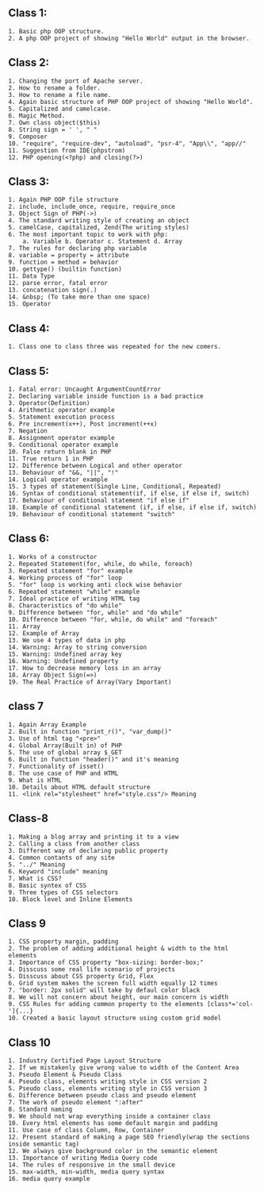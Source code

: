 ## **Class 1:**

    1. Basic php OOP structure.
    2. A php OOP project of showing "Hello World" output in the browser.

## **Class 2:**

    1. Changing the port of Apache server.
    2. How to rename a folder.
    3. How to rename a file name.
    4. Again basic structure of PHP OOP project of showing "Hello World".
    5. Capitalized and camelcase.
    6. Magic Method.
    7. Own class object($this)
    8. String sign = ' ', " "
    9. Composer
    10. "require", "require-dev", "autoload", "psr-4", "App\\", "app//"
    11. Suggestion from IDE(phpstrom)
    12. PHP opening(<?php) and closing(?>) 

## **Class 3:**

    1. Again PHP OOP file structure
    2. include, include_once, require, require_once
    3. Object Sign of PHP(->)
    4. The standard writing style of creating an object
    5. camelCase, capitalized, Zend(The writing styles)
    6. The most important topic to work with php: 
        a. Variable b. Operator c. Statement d. Array
    7. The rules for declaring php variable 
    8. variable = property = attribute
    9. function = method = behavior
    10. gettype() (builtin function)
    11. Data Type
    12. parse error, fatal error
    13. concatenation sign(.)
    14. &nbsp; (To take more than one space)
    15. Operator

## **Class 4:**

    1. Class one to class three was repeated for the new comers.
    
## **Class 5:**

    1. Fatal error: Uncaught ArgumentCountError
    2. Declaring variable inside function is a bad practice
    3. Operator(Definition)
    4. Arithmetic operator example 
    5. Statement execution process 
    6. Pre increment(x++), Post increment(++x)
    7. Negation
    8. Assignment operator example 
    9. Conditional operator example 
    10. False return blank in PHP
    11. True return 1 in PHP
    12. Difference between Logical and other operator
    13. Behaviour of "&&, "||", "!" 
    14. Logical operator example 
    15. 3 types of statement(Single Line, Conditional, Repeated)
    16. Syntax of conditional statement(if, if else, if else if, switch)
    17. Behaviour of conditional statement "if else if"
    18. Example of conditional statement (if, if else, if else if, switch)
    19. Behaviour of conditional statement "switch"
    
## **Class 6:**

    1. Works of a constructor
    2. Repeated Statement(for, while, do while, foreach)
    3. Repeated statement "for" example
    4. Working process of "for" loop
    5. "for" loop is working anti clock wise behavior
    6. Repeated statement "while" example
    7. Ideal practice of writing HTML tag
    8. Characteristics of "do while"
    9. Difference between "for, while" and "do while"
    10. Difference between "for, while, do while" and "foreach"
    11. Array
    12. Example of Array
    13. We use 4 types of data in php
    14. Warning: Array to string conversion
    15. Warning: Undefined array key
    16. Warning: Undefined property
    17. How to decrease memory loss in an array 
    18. Array Object Sign(=>)
    19. The Real Practice of Array(Vary Important)
    
## **class 7**

    1. Again Array Example
    2. Built in function "print_r()", "var_dump()"
    3. Use of html tag "<pre>"
    4. Global Array(Built in) of PHP
    5. The use of global array $_GET 
    6. Built in function "header()" and it's meaning
    7. Functionality of isset() 
    8. The use case of PHP and HTML
    9. What is HTML
    10. Details about HTML default structure 
    11. <link rel="stylesheet" href="style.css"/> Meaning

## **Class-8**

    1. Making a blog array and printing it to a view
    2. Calling a class from another class
    3. Different way of declaring public property
    4. Common contants of any site
    5. "../" Meaning
    6. Keyword "include" meaning
    7. What is CSS?
    8. Basic syntex of CSS
    9. Three types of CSS selectors
    10. Block level and Inline Elements

## **Class 9**

    1. CSS property margin, padding
    2. The problem of adding additional height & width to the html elements
    3. Importance of CSS property "box-sizing: border-box;"
    4. Disscuss some real life scenario of projects
    5. Disscuss about CSS property Grid, Flex
    6. Grid system makes the screen full width equally 12 times
    7. "border: 2px solid" will take by defaul color black
    8. We will not concern about height, our main concern is width
    9. CSS Rules for adding common property to the elements [class*='col-']{...}
    10. Created a basic layout structure using custom grid model

## **Class 10**

    1. Industry Certified Page Layout Structure
    2. If we mistakenly give wrong value to width of the Content Area
    3. Pseudo Element & Pseudo Class
    4. Pseudo class, elements writing style in CSS version 2
    5. Pseudo class, elements writing style in CSS version 3
    6. Difference between pseudo class and pseudo element
    7. The work of pseudo element ":after"
    8. Standard naming
    9. We should not wrap everything inside a container class
    10. Every html elements has some default margin and padding
    11. Use case of class Column, Row, Container
    12. Present standard of making a page SEO friendly(wrap the sections inside semantic tag)
    12. We always give background color in the semantic element
    13. Importance of writing Media Query code
    14. The rules of responsive in the small device
    15. max-width, min-width, media query syntax
    16. media query example


